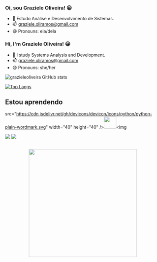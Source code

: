 ### Oi, sou Graziele Oliveira! 😀


- 🌱 Estudo Análise e Desenvolvimento de Sistemas.
- 📫  graziele.oliramos@gmail.com
- 😄 Pronouns: ela/dela

### Hi, I'm Graziele Oliveira! 😀
- 🌱 I study Systems Analysis and Development.
- 📫 graziele.oliramos@gmail.com
- 😄 Pronouns: she/her


![grazieleoliveira GitHub stats](https://github-readme-stats.vercel.app/api?username=grazieleoliveira9&show_icons=true&theme=merko)

[![Top Langs](https://github-readme-stats.vercel.app/api/top-langs/?username=grazieleoliveira9&layout=compact)](https://github.com/grazieleoliveira9/github-readme-stats)

## Estou aprendendo
 src="https://cdn.jsdelivr.net/gh/devicons/devicon/icons/python/python-plain-wordmark.svg" width="40" height="40" /><img 
 src="https://cdn.jsdelivr.net/gh/devicons/devicon@latest/icons/csharp/csharp-original.svg" width="40" height="40" /><img 
          
            
 
 
 <a href="https://www.https://www.linkedin.com/in/grazieleoliveira9/" target="_blank"><img src="https://img.shields.io/badge/-LinkedIn-%230077B5?style=for-the-badge&logo=linkedin&logoColor=white" target="_blank"></a></div> <a href="https://instagram.com/oliveira_graziele" target="_blank"><img src="https://img.shields.io/badge/-Instagram-%23E4405F?style=for-the-badge&logo=instagram&logoColor=white" target="_blank"></a>
 


##



<p align="center">
  <img src="https://media.tenor.com/0hjOGLFaQa0AAAAd/lofi-girl-lofi.gif" width="350">
</p>





          
          
          
          






  




  
                      
